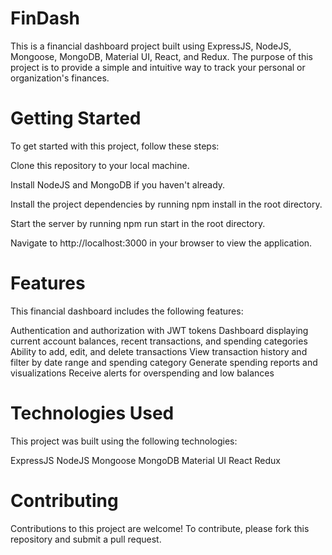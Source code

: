 # FinDash

This is a financial dashboard project built using ExpressJS, NodeJS, Mongoose, MongoDB, Material UI, React, and Redux. The purpose of this project is to provide a simple and intuitive way to track your personal or organization's finances.

# Getting Started

To get started with this project, follow these steps:

Clone this repository to your local machine.

Install NodeJS and MongoDB if you haven't already.

Install the project dependencies by running npm install in the root directory.

Start the server by running npm run start in the root directory.

Navigate to http://localhost:3000 in your browser to view the application.

# Features
This financial dashboard includes the following features:

Authentication and authorization with JWT tokens
Dashboard displaying current account balances, recent transactions, and spending categories
Ability to add, edit, and delete transactions
View transaction history and filter by date range and spending category
Generate spending reports and visualizations
Receive alerts for overspending and low balances

# Technologies Used

This project was built using the following technologies:

ExpressJS
NodeJS
Mongoose
MongoDB
Material UI
React
Redux

# Contributing

Contributions to this project are welcome! To contribute, please fork this repository and submit a pull request.
